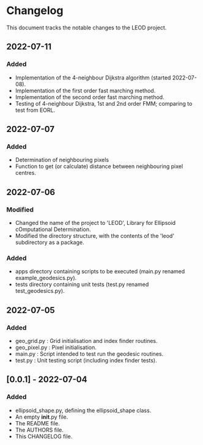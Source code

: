 # Changelog
This document tracks the notable changes to the LEOD project.

## 2022-07-11
### Added
- Implementation of the 4-neighbour Dijkstra algorithm (started 2022-07-08).
- Implementation of the first order fast marching method.
- Implementation of the second order fast marching method.
- Testing of 4-neighbour Dijkstra, 1st and 2nd order FMM; comparing to test from EORL.

## 2022-07-07
### Added
- Determination of neighbouring pixels
- Function to get (or calculate) distance between neighbouring pixel centres.

## 2022-07-06
### Modified
- Changed the name of the project to 'LEOD', Library for Ellipsoid cOmputational Determination.
- Modified the directory structure, with the contents of the 'leod' subdirectory as a package.
### Added
- apps directory containing scripts to be executed (main.py renamed example_geodesics.py).
- tests directory containing unit tests (test.py renamed test_geodesics.py).

## 2022-07-05
### Added
- geo_grid.py : Grid initialisation and index finder routines.
- geo_pixel.py : Pixel initialisation.
- main.py : Script intended to test run the geodesic routines.
- test.py : Unit testing script (including index finder tests).

## [0.0.1] - 2022-07-04
### Added
- ellipsoid_shape.py, defining the ellipsoid_shape class.
- An empty __init__.py file.
- The README file.
- The AUTHORS file.
- This CHANGELOG file.
